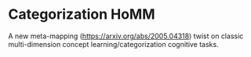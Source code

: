 # Categorization HoMM

A new meta-mapping (<https://arxiv.org/abs/2005.04318>) twist on classic multi-dimension concept learning/categorization cognitive tasks.
